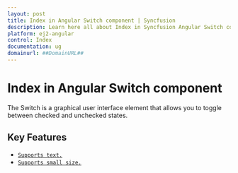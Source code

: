 ```yaml
---
layout: post
title: Index in Angular Switch component | Syncfusion
description: Learn here all about Index in Syncfusion Angular Switch component of Syncfusion Essential JS 2 and more.
platform: ej2-angular
control: Index 
documentation: ug
domainurl: ##DomainURL##
---
```


# Index in Angular Switch component

The Switch is a graphical user interface element that allows you to toggle between checked and unchecked states.

## Key Features

* [`Supports text.`](./getting-started#set-text-on-switch)
* [`Supports small size.`](./how-to/change-size)
